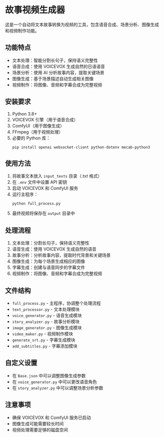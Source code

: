 # 故事视频生成器

这是一个自动将文本故事转换为视频的工具，包含语音合成、场景分析、图像生成和视频制作功能。

## 功能特点

- 文本处理：智能分割长句子，保持语义完整性
- 语音合成：使用 VOICEVOX 生成自然的日语语音
- 场景分析：使用 AI 分析故事内容，提取关键场景
- 图像生成：基于场景描述自动生成相关图像
- 视频制作：将图像、音频和字幕合成为完整视频

## 安装要求

1. Python 3.8+
2. VOICEVOX 引擎（用于语音合成）
3. ComfyUI（用于图像生成）
4. FFmpeg（用于视频处理）
5. 必要的 Python 库：
   ```
   pip install openai websocket-client python-dotenv mecab-python3
   ```

## 使用方法

1. 将故事文本放入 `input_texts` 目录（.txt 格式）
2. 在 `.env` 文件中设置 API 密钥
3. 启动 VOICEVOX 和 ComfyUI 服务
4. 运行主程序：
   ```
   python full_process.py
   ```
5. 最终视频将保存在 `output` 目录中

## 处理流程

1. 文本处理：分割长句子，保持语义完整性
2. 语音生成：使用 VOICEVOX 生成自然的语音
3. 故事分析：分析故事内容，提取时代背景和关键场景
4. 图像生成：为每个场景生成相应的图像
5. 字幕生成：创建与语音同步的字幕文件
6. 视频制作：将图像、音频和字幕合成为完整视频

## 文件结构

- `full_process.py` - 主程序，协调整个处理流程
- `text_processor.py` - 文本处理模块
- `voice_generator.py` - 语音生成模块
- `story_analyzer.py` - 故事分析模块
- `image_generator.py` - 图像生成模块
- `video_maker.py` - 视频制作模块
- `generate_srt.py` - 字幕生成模块
- `add_subtitles.py` - 字幕添加模块

## 自定义设置

- 在 `Base.json` 中可以调整图像生成参数
- 在 `voice_generator.py` 中可以更改语音角色
- 在 `story_analyzer.py` 中可以调整场景分析参数

## 注意事项

- 确保 VOICEVOX 和 ComfyUI 服务已启动
- 图像生成可能需要较长时间
- 视频处理需要足够的磁盘空间 